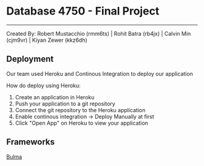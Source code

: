 # Database 4750 - Final Project

---

Created By: Robert Mustacchio (rmm6ts) | Rohit Batra (rb4jx) | Calvin Min (cjm9vr) | Kiyan Zewer (kkz6dh)

## Deployment

Our team used Heroku and Continous Integration to deploy our application

How do deploy using Heroku:

1. Create an application in Heroku
2. Push your application to a git repository
3. Connect the git repository to the Heroku application
4. Enable continous integration -> Deploy Manually at first
5. Click "Open App" on Heroku to view your application

## Frameworks

[Bulma](https://bulma.io)